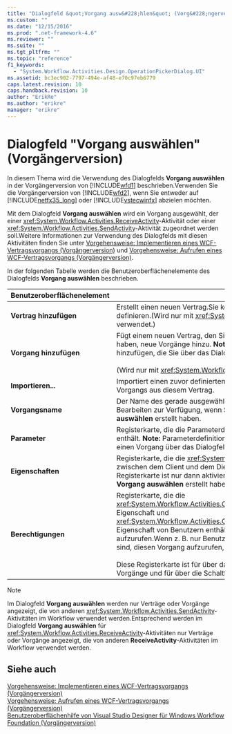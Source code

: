 ```yaml
---
title: "Dialogfeld &quot;Vorgang ausw&#228;hlen&quot; (Vorg&#228;ngerversion) | Microsoft Docs"
ms.custom: ""
ms.date: "12/15/2016"
ms.prod: ".net-framework-4.6"
ms.reviewer: ""
ms.suite: ""
ms.tgt_pltfrm: ""
ms.topic: "reference"
f1_keywords: 
  - "System.Workflow.Activities.Design.OperationPickerDialog.UI"
ms.assetid: bc3ec902-7797-494e-af48-e70c97eb6779
caps.latest.revision: 10
caps.handback.revision: 10
author: "ErikRe"
ms.author: "erikre"
manager: "erikre"
---
```

# Dialogfeld &quot;Vorgang ausw&#228;hlen&quot; (Vorg&#228;ngerversion)
In diesem Thema wird die Verwendung des Dialogfelds **Vorgang auswählen** in der Vorgängerversion von [!INCLUDE[wfd1](../workflow-designer/includes/wfd1_md.md)] beschrieben.Verwenden Sie die Vorgängerversion von [!INCLUDE[wfd2](../workflow-designer/includes/wfd2_md.md)], wenn Sie entweder auf [!INCLUDE[netfx35_long](../workflow-designer/includes/netfx35_long_md.md)] oder [!INCLUDE[vstecwinfx](../workflow-designer/includes/vstecwinfx_md.md)] abzielen möchten.  
  
 Mit dem Dialogfeld **Vorgang auswählen** wird ein Vorgang ausgewählt, der einer <xref:System.Workflow.Activities.ReceiveActivity>\-Aktivität oder einer <xref:System.Workflow.Activities.SendActivity>\-Aktivität zugeordnet werden soll.Weitere Informationen zur Verwendung des Dialogfelds mit diesen Aktivitäten finden Sie unter [Vorgehensweise: Implementieren eines WCF\-Vertragsvorgangs \(Vorgängerversion\)](../workflow-designer/how-to-implement-a-windows-communication-foundation-contract-operation-legacy.md) und [Vorgehensweise: Aufrufen eines WCF\-Vertragsvorgangs \(Vorgängerversion\)](../workflow-designer/how-to-invoke-a-windows-communication-foundation-contract-operation-legacy.md).  
  
 In der folgenden Tabelle werden die Benutzeroberflächenelemente des Dialogfelds **Vorgang auswählen** beschrieben.  
  
|Benutzeroberflächenelement|Beschreibung|  
|--------------------------------|------------------|  
|**Vertrag hinzufügen**|Erstellt einen neuen Vertrag.Sie können neue Vorgänge für diesen Vertrag definieren.\(Wird nur mit <xref:System.Workflow.Activities.ReceiveActivity> verwendet.\)|  
|**Vorgang hinzufügen**|Fügt einem neuen Vertrag, den Sie im Dialogfeld **Vorgang auswählen** erstellt haben, neue Vorgänge hinzu. **Note:**  Sie können neue Vorgänge nur Verträgen hinzufügen, die Sie über das Dialogfeld **Vorgang auswählen** erstellt haben. <br /><br /> \(Wird nur mit <xref:System.Workflow.Activities.ReceiveActivity> verwendet.\)|  
|**Importieren...**|Importiert einen zuvor definierten Vertrag und ermöglicht Ihnen die Auswahl eines Vorgangs aus diesem Vertrag.|  
|**Vorgangsname**|Der Name des gerade ausgewählten Vorgangs.Dieses Textfeld steht nur dann zum Bearbeiten zur Verfügung, wenn Sie einen Vorgang über das Dialogfeld **Vorgang auswählen** erstellt haben.|  
|**Parameter**|Registerkarte, die die Parameterdefinitionen für den gerade ausgewählten Vorgang enthält. **Note:**  Parameterdefinitionen können nur dann geändert werden, wenn Sie einen Vorgang über das Dialogfeld **Vorgang auswählen** erstellt haben.|  
|**Eigenschaften**|Registerkarte, die die <xref:System.Net.Security.ProtectionLevel>\-Einstellungen für zwischen dem Client und dem Dienst gesendete Nachrichten enthält. **Note:**  Diese Registerkarte ist nur dann aktiviert, wenn Sie einen Vorgang über das Dialogfeld **Vorgang auswählen** erstellt haben.|  
|**Berechtigungen**|Registerkarte, die die <xref:System.Workflow.Activities.OperationInfoBase.PrincipalPermissionName%2A>\-Eigenschaft und <xref:System.Workflow.Activities.OperationInfoBase.PrincipalPermissionRole%2A>\-Eigenschaft von Benutzern enthält, die berechtigt sind, diesen Vorgang aufzurufen.Wenn z. B. nur Benutzer aus der Gruppe Administratoren berechtigt sind, diesen Vorgang aufzurufen, geben Sie im Textfeld **Rolle** "Administratoren" ein.<br /><br /> Diese Registerkarte ist für über das Dialogfeld **Vorgangauswählen** erstellte Vorgänge und für über die Schaltfläche **Importieren** importierte Vorgänge aktiviert.|  
  
> [!NOTE]
>  Im Dialogfeld **Vorgang auswählen** werden nur Verträge oder Vorgänge angezeigt, die von anderen <xref:System.Workflow.Activities.SendActivity>\-Aktivitäten im Workflow verwendet werden.Entsprechend werden im Dialogfeld **Vorgang auswählen** für <xref:System.Workflow.Activities.ReceiveActivity>\-Aktivitäten nur Verträge oder Vorgänge angezeigt, die von anderen **ReceiveActivity**\-Aktivitäten im Workflow verwendet werden.  
  
## Siehe auch  
 [Vorgehensweise: Implementieren eines WCF\-Vertragsvorgangs \(Vorgängerversion\)](../workflow-designer/how-to-implement-a-windows-communication-foundation-contract-operation-legacy.md)   
 [Vorgehensweise: Aufrufen eines WCF\-Vertragsvorgangs \(Vorgängerversion\)](../workflow-designer/how-to-invoke-a-windows-communication-foundation-contract-operation-legacy.md)   
 [Benutzeroberflächenhilfe von Visual Studio Designer für Windows Workflow Foundation \(Vorgängerversion\)](../workflow-designer/legacy-designer-for-windows-workflow-foundation-ui-help.md)